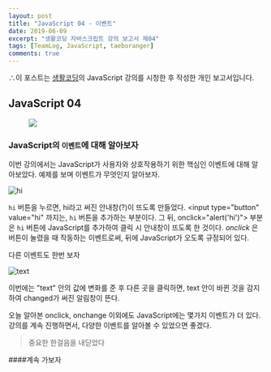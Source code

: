 ```yaml
---
layout: post
title: "JavaScript 04 - 이벤트"
date: 2019-06-09
excerpt: "생활코딩 자바스크립트 강의 보고서 제04"
tags: [TeamLog, JavaScript, taeboranger]
comments: true
---
```


∴이 포스트는 [생활코딩](https://www.youtube.com/playlist?list=PLuHgQVnccGMBB348PWRN0fREzYcYgFybf)의 JavaScript 강의를 시청한 후 작성한 개인 보고서입니다.

## JavaScript 04

<figure class="half">
    <a href="https://www.lform.com/_assets/packages/wp/assets/uploaded/2017/08/lform_javascript_blog_header_image-1600x1080.jpg"><img src="https://www.lform.com/_assets/packages/wp/assets/uploaded/2017/08/lform_javascript_blog_header_image-1600x1080.jpg"></a>
</figure>

### JavaScript의 `이벤트`에 대해 알아보자

이번 강의에서는 JavaScript가 사용자와 상호작용하기 위한 핵심인 이벤트에 대해 알아보았다. 예제를 보며 이벤트가 무엇인지 알아보자.

![hi](https://user-images.githubusercontent.com/51315771/59149982-9221fe80-8a57-11e9-83c7-481bb5a90562.JPG)

`hi` 버튼을 누르면, hi라고 써진 안내창(?)이 뜨도록 만들었다.
<input type="button" value="hi" 까지는, `hi` 버튼을 추가하는 부분이다. 그 뒤, onclick="alert('hi')"> 부분은 `hi` 버튼에 JavaScript를 추가하여 클릭 시 안내창이 뜨도록 한 것이다.
*onclick* 은 버튼이 눌렸을 때 작동하는 이벤트로써, 뒤에 JavaScript가 오도록 규정되어 있다.

다른 이벤트도 한번 보자

![text](https://user-images.githubusercontent.com/51315771/59149985-9bab6680-8a57-11e9-96f2-282924538193.JPG)


이번에는 "text" 안의 값에 변화를 준 후 다른 곳을 클릭하면, text 안이 바뀐 것을 감지하여 changed가 써진 알림창이 뜬다.

오늘 알아본 onclick, onchange 이외에도 JavaScript에는 몇가지 이벤트가 더 있다. 강의를 계속 진행하면서, 다양한 이벤트를 알아볼 수 있었으면 좋겠다.

>중요한 한걸음을 내딛었다

####계속 가보자
